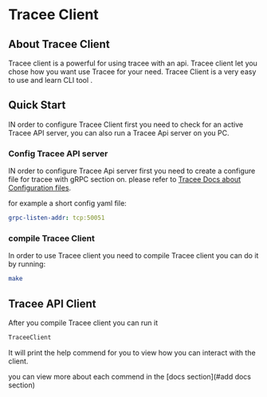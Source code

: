 # Tracee Client

## About Tracee Client

Tracee client is a powerful for  using tracee with an api.
Tracee client let you chose how you want use Tracee for your need.
Tracee Client is a very easy to use and learn CLI tool .

## Quick Start

IN order to configure Tracee Client first you need to check for an active Tracee API server,
you can also run a Tracee Api server on you PC.

### Config Tracee API server

IN order to configure Tracee Api server  first you need to create a configure file for tracee with gRPC section on.
please refer to [Tracee Docs about Configuration files](https://aquasecurity.github.io/tracee/latest/docs/install/config/).

for example a short config yaml file:

```yaml
grpc-listen-addr: tcp:50051
```

### compile Tracee Client

In order to use Tracee client you need to compile Tracee client you can do it  by running:

```bash
make 
```

## Tracee API Client

After you compile Tracee client you can run it

```bash
TraceeClient 
```

It will print the help commend for you to view how you can interact with the client.

you can view more about each commend in the [docs section](#add docs section)
